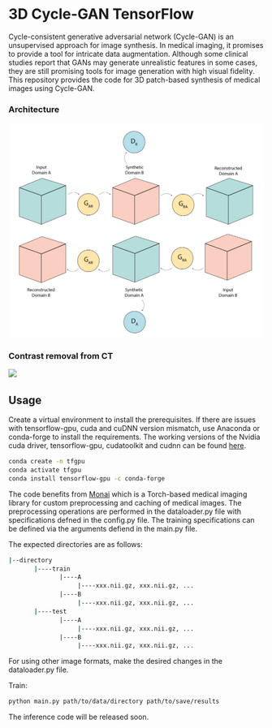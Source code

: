 # 3D Cycle-GAN TensorFlow

Cycle-consistent generative adversarial network (Cycle-GAN) is an unsupervised approach for image synthesis. In medical imaging, it promises to provide a tool for intricate data augmentation. Although some clinical studies report that GANs may generate unrealistic features in some cases, they are still promising tools for image generation with high visual fidelity. This repository provides the code for 3D patch-based synthesis of medical images using Cycle-GAN. 

### Architecture
![](https://github.com/rekalantar/CycleGAN3D_Tensorflow/blob/main/images/cyclegan.png)

### Contrast removal from CT
![](https://github.com/rekalantar/CycleGAN3D_Tensorflow/blob/main/images/contrastremoval.gif)

## Usage
Create a virtual environment to install the prerequisites. If there are issues with tensorflow-gpu, cuda and cuDNN version mismatch, use Anaconda or conda-forge to install the requirements. The working versions of the Nvidia cuda driver, tensorflow-gpu, cudatoolkit and cudnn can be found [here](https://medium.com/@rekalantar/gpu-enabled-tensorflow-pytorch-setup-without-manually-installing-cuda-and-cudnn-conda-forge-52cf43b6ddd6). 

```bash
conda create -n tfgpu
conda activate tfgpu
conda install tensorflow-gpu -c conda-forge
```

The code benefits from [Monai](https://monai.io/) which is a Torch-based medical imaging library for custom preprocessing and caching of medical images. The preprocessing operations are performed in the dataloader.py file with specifications defned in the config.py file. The training specifications can be defined via the arguments defiend in the main.py file.

The expected directories are as follows:

```bash
|--directory
       |----train
              |----A
                   |----xxx.nii.gz, xxx.nii.gz, ...
              |----B
                   |----xxx.nii.gz, xxx.nii.gz, ...
       |----test
              |----A
                   |----xxx.nii.gz, xxx.nii.gz, ...
              |----B
                   |----xxx.nii.gz, xxx.nii.gz, ...
```

For using other image formats, make the desired changes in the dataloader.py file.

Train:
```bash
python main.py path/to/data/directory path/to/save/results
```

The inference code will be released soon.
